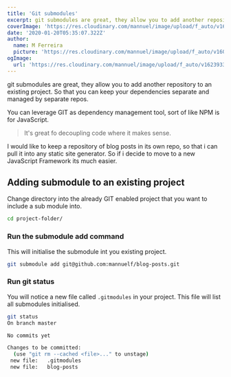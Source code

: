 ```yaml
---
title: 'Git submodules'
excerpt: git submodules are great, they allow you to add another repository to an existing project. So that you can keep your dependencies separate and managed by separate repos.'
coverImage: 'https://res.cloudinary.com/mannuel/image/upload/f_auto/v1623933965/images/git-article.png'
date: '2020-01-20T05:35:07.322Z'
author:
  name: M Ferreira
  picture: 'https://res.cloudinary.com/mannuel/image/upload/f_auto/v1604067445/images/mee.jpg'
ogImage:
  url: 'https://res.cloudinary.com/mannuel/image/upload/f_auto/v1623933965/images/git-article.png'
---
```


git submodules are great, they allow you to add another repository to an existing project. So that you can keep your dependencies separate and managed by separate repos.

You can leverage GIT as dependency management tool, sort of like NPM is for JavaScript.

> It's great fo decoupling code where it makes sense.

I would like to keep a repository of blog posts in its own repo, so that i can pull it into any static site generator. So if i decide to move to a new JavaScript Framework its much easier.

## Adding submodule to an existing project

Change directory into the already GIT enabled project that you want to include a sub module into.

```bash
cd project-folder/
```

### Run the submodule add command

This will initialise the submodule int you existing project.

```bash
git submodule add git@github.com:mannuelf/blog-posts.git
```

### Run git status

You will notice a new file called `.gitmodules` in your project. This file will list all submodules initialised.

```bash
git status
On branch master

No commits yet

Changes to be committed:
  (use "git rm --cached <file>..." to unstage)
 new file:   .gitmodules
 new file:   blog-posts
```
